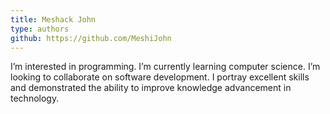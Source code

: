 ```yaml
---
title: Meshack John
type: authors
github: https://github.com/MeshiJohn
---
```

I’m interested in programming. I’m currently learning computer science. I’m looking to collaborate on software development. I  portray excellent skills and demonstrated the ability to improve knowledge advancement in technology.